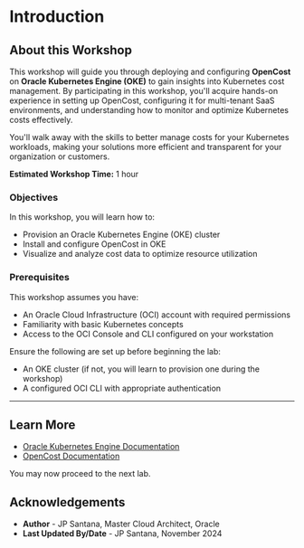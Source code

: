 # Introduction

## About this Workshop

This workshop will guide you through deploying and configuring **OpenCost** on **Oracle Kubernetes Engine (OKE)** to gain insights into Kubernetes cost management. By participating in this workshop, you'll acquire hands-on experience in setting up OpenCost, configuring it for multi-tenant SaaS environments, and understanding how to monitor and optimize Kubernetes costs effectively.

You'll walk away with the skills to better manage costs for your Kubernetes workloads, making your solutions more efficient and transparent for your organization or customers.

**Estimated Workshop Time:** 1 hour

### Objectives

In this workshop, you will learn how to:

* Provision an Oracle Kubernetes Engine (OKE) cluster
* Install and configure OpenCost in OKE
* Visualize and analyze cost data to optimize resource utilization

### Prerequisites

This workshop assumes you have:

* An Oracle Cloud Infrastructure (OCI) account with required permissions
* Familiarity with basic Kubernetes concepts
* Access to the OCI Console and CLI configured on your workstation

Ensure the following are set up before beginning the lab:

* An OKE cluster (if not, you will learn to provision one during the workshop)
* A configured OCI CLI with appropriate authentication

---

## Learn More

* [Oracle Kubernetes Engine Documentation](https://docs.oracle.com/en-us/iaas/Content/ContEng/Concepts/contengoverview.htm)
* [OpenCost Documentation](https://opencost.io/docs)

You may now proceed to the next lab.

## Acknowledgements

* **Author** - JP Santana, Master Cloud Architect, Oracle
* **Last Updated By/Date** - JP Santana, November 2024
